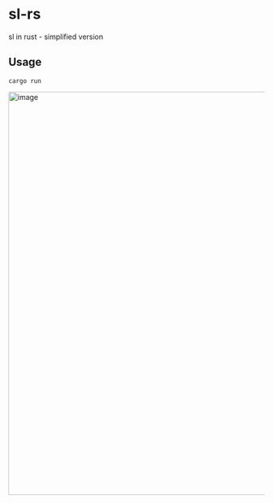 # sl-rs
sl in rust - simplified version

## Usage

`cargo run`

<img width="794" alt="image" src="https://github.com/lrwx00t/sl-rs/assets/96939525/28a66d76-5331-4645-966a-8425ba8d30d4">
